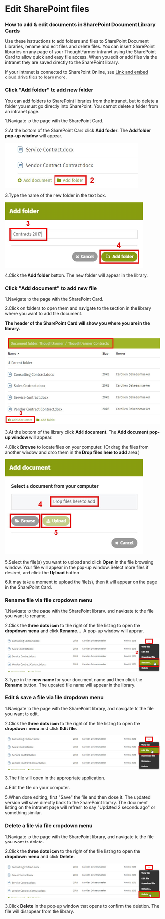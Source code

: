 # Edit SharePoint files



### How to add & edit documents in SharePoint Document Library Cards

Use these instructions to add folders and files to SharePoint Document Libraries, rename and edit files and delete files. You can insert SharePoint libraries on any page of your ThoughtFarmer intranet using the SharePoint Card to allow quick and easy file access. When you edit or add files via the intranet they are saved directly to the SharePoint library.  
  
If your intranet is connected to SharePoint Online, see [Link and embed cloud drive files](../cloud-drive-integration/link-and-embed-cloud-drive-files.md) to learn more.

### Click "Add folder" to add new folder 

You can add folders to SharePoint libraries from the intranet, but to delete a folder you must go directly into SharePoint. You cannot delete a folder from an intranet page.

1.Navigate to the page with the SharePoint Card.

2.At the bottom of the SharePoint Card click **Add folder**. The **Add folder** **pop-up window** will appear.

![](../../.gitbook/assets/1%20%2857%29.jpg)

3.Type the name of the new folder in the text box.

![](../../.gitbook/assets/2%20%2826%29.jpg)

4.Click the **Add folder** button. The new folder will appear in the library.



### Click "Add document" to add new file

1.Navigate to the page with the SharePoint Card.

2.Click on folders to open them and navigate to the section in the library where you want to add the document.  
  
**The header of the SharePoint Card will show you where you are in the library.**

![](../../.gitbook/assets/3%20%2832%29.jpg)



3.At the bottom of the library click **Add document**. The **Add document pop-up window** will appear.

4.Click **Browse** to locate files on your computer. \(Or drag the files from another window and drop them in the **Drop files here to add** area.\)

![](../../.gitbook/assets/4%20%2841%29.jpg)



5.Select the file\(s\) you want to upload and click **Open** in the file browsing window. Your file will appear in the pop-up window. Select more files if desired, and click the **Upload** button.

6.It may take a moment to upload the file\(s\), then it will appear on the page in the SharePoint Card.

### Rename file via file dropdown menu

1.Navigate to the page with the SharePoint library, and navigate to the file you want to rename.

2.Click the **three dots icon** to the right of the file listing to open the **dropdown menu** and click **Rename...**. A pop-up window will appear.

![](../../.gitbook/assets/5%20%281%29.jpg)



3.Type in the **new name** for your document name and then click the **Rename** button. The updated file name will appear in the library. 

### Edit & save a file via file dropdown menu

1.Navigate to the page with the SharePoint library, and navigate to the file you want to edit.

2.Click the **three dots icon** to the right of the file listing to open the **dropdown menu** and click **Edit file**. 

![](../../.gitbook/assets/6%20%288%29.jpg)

3.The file will open in the appropriate application.

4.Edit the file on your computer.

5.When done editing, first "Save" the file and then close it. The updated version will save directly back to the SharePoint library. The document listing on the intranet page will refresh to say "Updated 2 seconds ago" or something similar.

### Delete a file via file dropdown menu

1.Navigate to the page with the SharePoint library, and navigate to the file you want to delete.

2.Click the **three dots icon** to the right of the file listing to open the **dropdown menu** and click **Delete**.

![](../../.gitbook/assets/8%20%285%29.jpg)

3.Click **Delete** in the pop-up window that opens to confirm the deletion. The file will disappear from the library.

  


